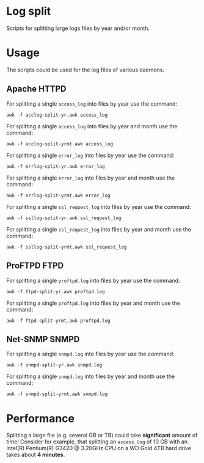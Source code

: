 # Log split

Scripts for splitting large logs files by year and/or month.

# Usage

The scripts could be used for the log files of various daemons.

## Apache HTTPD

For splitting a single `access_log` into files by year use the command:

```awk -f acclog-split-yr.awk access_log```

For splitting a single `access_log` into files by year and month use
the command:

```awk -f acclog-split-yrmt.awk access_log```

For splitting a single `error_log` into files by year use the command:

```awk -f errlog-split-yr.awk error_log```

For splitting a single `error_log` into files by year and month use
the command:

```awk -f errlog-split-yrmt.awk error_log```

For splitting a single `ssl_request_log` into files by year use the command:

```awk -f ssllog-split-yr.awk ssl_request_log```

For splitting a single `ssl_request_log` into files by year and month use
the command:

```awk -f ssllog-split-yrmt.awk ssl_request_log```

## ProFTPD FTPD

For splitting a single `proftpd.log` into files by year use the command:

```awk -f ftpd-split-yr.awk proftpd.log```

For splitting a single `proftpd.log` into files by year and month use
the command:

```awk -f ftpd-split-yrmt.awk proftpd.log```

## Net-SNMP SNMPD

For splitting a single `snmpd.log` into files by year use the command:

```awk -f snmpd-split-yr.awk snmpd.log```

For splitting a single `snmpd.log` into files by year and month use
the command:

```awk -f snmpd-split-yrmt.awk snmpd.log```

# Performance

Splitting a large file (e.g. several GB or TB) could take **significant**
amount of time! Consider for example, that splitting an `access_log` of 10 GB
with an Intel(R) Pentium(R) G3420 @ 3.20GHz CPU on a WD Gold 4TB hard drive
takes about **4 minutes**.

